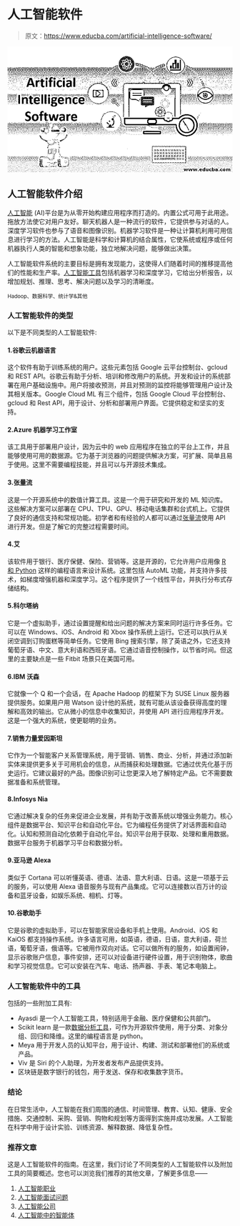 # 人工智能软件

> 原文：<https://www.educba.com/artificial-intelligence-software/>

![Artificial Intelligence Software](img/ebecea0c1747b6b51ad419736ba61b26.png)



## 人工智能软件介绍

[人工智能](https://www.educba.com/what-is-artificial-intelligence/) (AI)平台是为从零开始构建应用程序而打造的。内置公式可用于此用途。拖放方法使它对用户友好。聊天机器人是一种流行的软件，它提供参与对话的人。深度学习软件也参与了语音和图像识别。机器学习软件是一种让计算机利用可用信息进行学习的方法。人工智能是科学和计算机的结合属性，它使系统或程序或任何机器执行人类的智能和想象功能，独立地解决问题，能够做出决策。

人工智能软件系统的主要目标是拥有发现能力，这使得人们随着时间的推移提高他们的性能和生产率。[人工智能工具](https://www.educba.com/artificial-intelligence-tools/)包括机器学习和深度学习，它给出分析报告，以增加规划、推理、思考、解决问题以及学习的清晰度。

<small>Hadoop、数据科学、统计学&其他</small>

### 人工智能软件的类型

以下是不同类型的人工智能软件:

#### 1.谷歌云机器语言

这个软件有助于训练系统的用户。这些元素包括 Google 云平台控制台、gcloud 和 REST API。谷歌云有助于分析、培训和修改用户的系统。开发和设计的系统部署在用户基础设施中。用户将接收预测，并且对预测的监控将能够管理用户设计及其相关版本。Google Cloud ML 有三个组件，包括 Google Cloud 平台控制台、gcloud 和 Rest API，用于设计、分析和部署用户界面。它提供稳定和坚实的支持。

#### 2.Azure 机器学习工作室

该工具用于部署用户设计，因为云中的 web 应用程序在独立的平台上工作，并且能够使用可用的数据源。它为基于浏览器的问题提供解决方案，可扩展、简单且易于使用。这里不需要编程技能，并且可以与开源技术集成。

#### 3.张量流

这是一个开源系统中的数值计算工具。这是一个用于研究和开发的 ML 知识库。这些解决方案可以部署在 CPU、TPU、GPU、移动电话集群和台式机上。它提供了良好的通信支持和常规功能。初学者和有经验的人都可以通过[张量流](https://www.educba.com/what-is-tensorflow/)使用 API 进行开发。但是了解它的完整过程需要时间。

#### 4.艾

该软件用于银行、医疗保健、保险、营销等。这是开源的，它允许用户应用像 [R 和 Python](https://www.educba.com/r-vs-python/) 这样的编程语言来设计系统。这里包括 AutoML 功能，并支持许多技术，如梯度增强机器和深度学习。这个程序提供了一个线性平台，并执行分布式存储结构。

#### 5.科尔塔纳

它是一个虚拟助手，通过设置提醒和给出问题的解决方案来同时运行许多任务。它可以在 Windows、iOS、Android 和 Xbox 操作系统上运行。它还可以执行从关闭空调到订购蛋糕等简单任务。它使用 Bing 搜索引擎，除了英语之外，它还支持葡萄牙语、中文、意大利语和西班牙语。它通过语音控制操作，以节省时间。但这里的主要缺点是一些 Fitbit 场景只在美国可用。

#### 6.IBM 沃森

它就像一个 Q 和一个会话，在 Apache Hadoop 的框架下为 SUSE Linux 服务器提供服务。如果用户用 Watson 设计他的系统，就有可能从该设备获得高度的理解和高效的输出。它从微小的信息中收集知识，并使用 API 进行应用程序开发。这是一个强大的系统，使更聪明的业务。

#### 7.销售力量爱因斯坦

它作为一个智能客户关系管理系统，用于营销、销售、商业、分析，并通过添加新实体来提供更多关于可用机会的信息，从而捕获和处理数据。它通过优先化基于历史运行。它建议最好的产品。图像识别可让您更深入地了解特定产品。它不需要数据准备和系统管理。

#### 8.Infosys Nia

它通过解决复杂的任务来促进企业发展，并有助于改善系统以增强业务能力。核心组件是数据平台、知识平台和自动化平台。它为编程任务提供了对话界面和自动化。认知和预测自动化依赖于自动化平台。知识平台用于获取、处理和重用数据。数据平台服务于机器学习平台和数据分析。

#### 9.亚马逊 Alexa

类似于 Cortana 可以听懂英语、德语、法语、意大利语、日语。这是一项基于云的服务，可以使用 Alexa 语音服务与现有产品集成。它可以连接数以百万计的设备和蓝牙设备，如娱乐系统、相机、灯等。

#### 10.谷歌助手

它是谷歌的虚拟助手，可以在智能家居设备和手机上使用。Android、iOS 和 KaiOS 都支持操作系统。许多语言可用，如英语，德语，日语，意大利语，荷兰语，葡萄牙语，俄语等。它被用作双向对话。它可以做所有的服务，如设置闹钟，显示谷歌账户信息，事件安排，还可以对设备进行硬件设置，用于识别物体，歌曲和学习视觉信息。它可以安装在汽车、电话、扬声器、手表、笔记本电脑上。

### 人工智能软件中的工具

包括的一些附加工具有:

*   Ayasdi 是一个人工智能工具，特别适用于金融、医疗保健和公共部门。
*   Scikit learn 是一款[数据分析工具](https://www.educba.com/data-analysis-tools/)，可作为开源软件使用，用于分类、对象分组、回归和降维。这里的编程语言是 python。
*   Meya 用于开发人员的认知平台，用于设计、构建、测试和部署他们的系统或产品。
*   Viv 是 Siri 的个人助理，为开发者发布产品提供支持。
*   区块链是数字银行的钱包，用于发送、保存和收集数字货币。

### 结论

在日常生活中，人工智能在我们周围的通信、时间管理、教育、认知、健康、安全措施、交通控制、采购、营销、购物和规划等方面得到实施并成功发展。人工智能在科学中用于设计实验、训练资源、解释数据、降低复杂性。

### 推荐文章

这是人工智能软件的指南。在这里，我们讨论了不同类型的人工智能软件以及附加工具的简要概述。您也可以浏览我们推荐的其他文章，了解更多信息——

1.  [人工智能职业](https://www.educba.com/careers-in-artificial-intelligence/)
2.  [人工智能面试问题](https://www.educba.com/artificial-intelligence-interview-questions/)
3.  [人工智能公司](https://www.educba.com/artificial-intelligence-companies/)
4.  [人工智能中的智能体](https://www.educba.com/agents-in-artificial-intelligence/)






